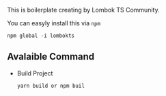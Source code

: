 This is boilerplate creating by Lombok TS Community.

You can easyly install this via `npm`
```
npm global -i lombokts
```

## Avalaible Command

- Build Project
  ```
  yarn build or npm buil
  ```





